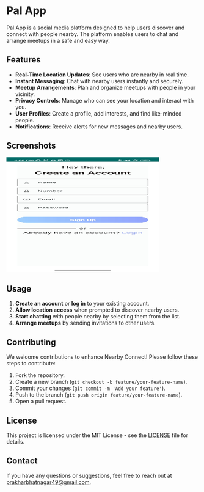 # Pal App

Pal App is a social media platform designed to help users discover and connect with people nearby. The platform enables users to chat and arrange meetups in a safe and easy way.

## Features

- **Real-Time Location Updates**: See users who are nearby in real time.
- **Instant Messaging**: Chat with nearby users instantly and securely.
- **Meetup Arrangements**: Plan and organize meetups with people in your vicinity.
- **Privacy Controls**: Manage who can see your location and interact with you.
- **User Profiles**: Create a profile, add interests, and find like-minded people.
- **Notifications**: Receive alerts for new messages and nearby users.

## Screenshots
<img src="images/screenshot1.jpg" alt="Screenshot" width="400" height="300">




## Usage

1. **Create an account** or **log in** to your existing account.
2. **Allow location access** when prompted to discover nearby users.
3. **Start chatting** with people nearby by selecting them from the list.
4. **Arrange meetups** by sending invitations to other users.

## Contributing

We welcome contributions to enhance Nearby Connect! Please follow these steps to contribute:

1. Fork the repository.
2. Create a new branch (`git checkout -b feature/your-feature-name`).
3. Commit your changes (`git commit -m 'Add your feature'`).
4. Push to the branch (`git push origin feature/your-feature-name`).
5. Open a pull request.

## License

This project is licensed under the MIT License - see the [LICENSE](LICENSE) file for details.

## Contact

If you have any questions or suggestions, feel free to reach out at [prakharbhatnagar49@gmail.com](mailto:prakharbhatnagar49@gmail.com).
